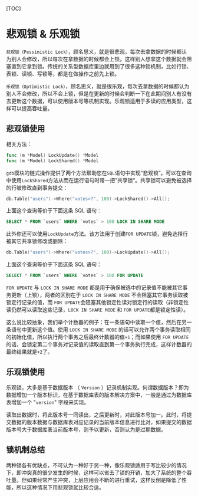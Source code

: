 [TOC]

# 悲观锁 & 乐观锁

`悲观锁（Pessimistic Lock）`，顾名思义，就是很悲观，每次去拿数据的时候都认为别人会修改，所以每次在拿数据的时候都会上锁，这样别人想拿这个数据就会阻塞直到它拿到锁。传统的关系型数据库里边就用到了很多这种锁机制，比如行锁、表锁、读锁、写锁等，都是在做操作之前先上锁。

`乐观锁（Optimistic Lock）`，顾名思义，就是很乐观，每次去拿数据的时候都认为别人不会修改，所以不会上锁，但是在更新的时候会判断一下在此期间别人有没有去更新这个数据，可以使用版本号等机制实现。乐观锁适用于多读的应用类型，这样可以提高吞吐量。

## 悲观锁使用

相关方法：
```go
func (m *Model) LockUpdate() *Model
func (m *Model) LockShared() *Model
```

`gdb`模块的链式操作提供了两个方法帮助您在`SQL`语句中实现“悲观锁”。可以在查询中使用`LockShared`方法从而在运行语句时带一把”共享锁“。共享锁可以避免被选择的行被修改直到事务提交：
```go
db.Table("users")->Where("votes>?", 100)->LockShared()->All();
```
上面这个查询等价于下面这条 SQL 语句：
```sql
SELECT * FROM `users` WHERE `votes` > 100 LOCK IN SHARE MODE
```
此外你还可以使用`LockUpdate`方法。该方法用于创建`FOR UPDATE`锁，避免选择行被其它共享锁修改或删除：
```go
db.Table("users")->Where("votes>?", 100)->LockUpdate()->All();
```
上面这个查询等价于下面这条 SQL 语句：
```sql
SELECT * FROM `users` WHERE `votes` > 100 FOR UPDATE
```
`FOR UPDATE` 与 `LOCK IN SHARE MODE` 都是用于确保被选中的记录值不能被其它事务更新（上锁），两者的区别在于 `LOCK IN SHARE MODE` 不会阻塞其它事务读取被锁定行记录的值，而 `FOR UPDATE`会阻塞其他锁定性读对锁定行的读取（非锁定性读仍然可以读取这些记录，`LOCK IN SHARE MODE` 和 `FOR UPDATE`都是锁定性读）。

这么说比较抽象，我们举个计数器的例子：在一条语句中读取一个值，然后在另一条语句中更新这个值。使用 `LOCK IN SHARE MODE` 的话可以允许两个事务读取相同的初始化值，所以执行两个事务之后最终计数器的值`+1`；而如果使用 `FOR UPDATE`的话，会锁定第二个事务对记录值的读取直到第一个事务执行完成，这样计数器的最终结果就是`+2`了。

## 乐观锁使用
乐观锁，大多是基于数据版本 （ `Version` ）记录机制实现。何谓数据版本？即为数据增加一个版本标识，在基于数据库表的版本解决方案中，一般是通过为数据库表增加一个 "`version`" 字段来实现。

读取出数据时，将此版本号一同读出，之后更新时，对此版本号加一。此时，将提交数据的版本数据与数据库表对应记录的当前版本信息进行比对，如果提交的数据版本号大于数据库表当前版本号，则予以更新，否则认为是过期数据。

## 锁机制总结

两种锁各有优缺点，不可认为一种好于另一种，像乐观锁适用于写比较少的情况下，即冲突真的很少发生的时候，这样可以省去了锁的开销，加大了系统的整个吞吐量。但如果经常产生冲突，上层应用会不断的进行重试，这样反倒是降低了性能，所以这种情况下用悲观锁就比较合适。













